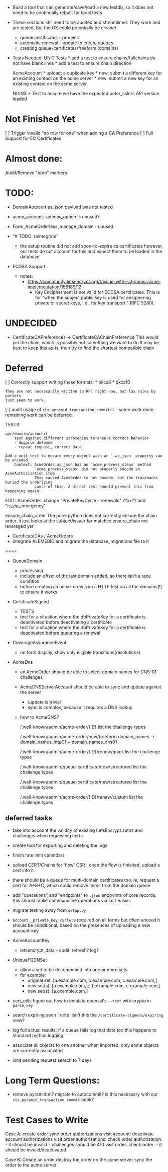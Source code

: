 * Build a tool that can generate/save/load a new testdb, so it does not need to
  be continually rebuilt for local tests.

* These sections still need to be audited and streamlined.
	They work and are tested, but the UX could potentially be cleaner
	- queue certificates - process
	- automatic renewal - update to create queues
	- creating queue-certificates/freeform (domains)

* Tests Needed:
	UNIT Tests
		* add a test to ensure chains/fullchains do not have blank lines
		* add a test to ensure chain direction

	AcmeAccount
		* upload: a duplicate key
		* new: submit a different key for an existing contact on the acme server
		* new: submit a new key for an existing contact on the acme server

	NGINX
		* Test to ensure we have the expected peter_sslers API version loaded
		

Not Finished Yet
===============

[ ] Trigger invalid "no row for one" when adding a CA Preference
[ ] Full Support for EC Certificates

Almost done:
===============

Audit/Remove "todo" markers


TODO:
======

* DomainAutocert
	as_json payload was not tested
* acme_account: sidenav_option is unused?
* Form_AcmeOrderless_manage_domain - unused


* "# TODO: reintegrate"
  * the setup routine did not add soon-to-expire ca certificates
    however, our tests do not account for this and expect them to be loaded in the database

* ECDSA Support
  * notes:
    * https://community.letsencrypt.org/t/issue-with-ssl-coms-acme-implementation/158189/13
      * Key Encipherment is not valid for ECDSA certificates. This is for "when the subject public key is used for enciphering private or secret keys, i.e., for key transport." (RFC 5280).



UNDECIDED
===============
* CertificateCAPreferences -> CertificateCAChainPreference
  This would pin the chain, which is possibly not something we want to do
  It may be best to keep this as-is, then try to find the shortest compatible chain
			

Deferred
===============

[ ] Correctly support writing these formats:
	* pkcs8
	* pkcs10
	
	They are not necessarily written to RFC right now, but lax rules by parsers
	just seem to work.

[-] audit usage of `ctx.pyramid_transaction_commit()`
	- some work done. remaining work can be deferred.




TESTS:

	api/domain/autocert
		test against different strategies to ensure correct behavior
		- dogpile defense
		- repeat request, correct data
		
	Add a unit test to ensure every object with an `.as_json` property can be encoded.
		Context: AcmeOrder.as_json has an `acme_process_steps` method
			     `acme_process_steps` did not properly encode an AcmeAuthorization item
			     This caused AcmeOrder to not encode, but the tracebacks buried the underlying
			     cause of this. A direct test should prevent this from happening again.
	
EDIT:
	AcmeOrder:
		change "PrivateKeyCycle - renewals"
		??xx?? add "is_via_emergency"


ensure_chain_order 
	The pure-python does not correctly ensure the chain order. it just looks at the subject/issuer for matches
ensure_chain
	not leveraged yet

* CertificateCAs / AcmeOrders
* integrate ALEMEBIC and migrate the database_migrations file to it

====

* QueueDomain
	* processing
	- include an offset of the last domain added, so there isn't a race condition
	- before creating an acme-order, run a HTTP test on all the domains(!) to ensure it works

* CertificateSigned
	* TESTS
	- test for a situation where the dbPrivateKey for a certificate is deactivated before deactivating a certificate
	- test for a situation where the dbPrivateKey for a certificate is deactivated before queuring a renewal

* CoverageAssuranceEvent
	- on form display, show only eligible transitions(resolutions)

* AcmeDns
	- an AcmeOrder should be able to select domain names for DNS-01 challenges
	- AcmeDNSServerAccount should be able to sync and update against the server
		- /update is trivial
		- sync is complex, because it requires a DNS lookup
	- how to AcmeDNS?

		/.well-known/admin/acme-order/{ID}
			list the challenge types

		/.well-known/admin/acme-order/new/freeform
			domain_names -> domain_names_http01 + domain_names_dns01

		/.well-known/admin/acme-order/{ID}/renew/quick
			list the challenge types

		/.well-known/admin/queue-certificate/new/structured
			list the challenge types

		/.well-known/admin/queue-certificate/new/structured
			list the challenge types

		/.well-known/admin/acme-order/{ID}/renew/custom
			list the challenge types


deferred tasks
---------------
* take into account the validity of existing LetsEncrypt authz and challenges when requesting certs
* create tool for exporting and deleting the logs
* finish rate limit calendars
* upload CERT/Chains for 'flow' CSR | once the flow is finished, upload a cert into it.
* there should be a queue for multi-domain certificates too.  ie, request a cert for A+B+C, which could remove items from the domain queue
* add "operations" and "endpoints" to `.json` endpoints of core records. this should make commandline operations via curl easier.
* migrate testing away from `setup.py`
* `account__private_key_cycle` is required on all forms but often unused
	it should be conditional, based on the presences of uploading a new account-key

* AcmeAccountKey
	- letsencrypt_data - audit. refresh? log?

* UniqueFQDNSet
	- allow a set to be decomposed into one or more sets
	- for example:
		- original set: [a.example.com, b.example.com, c.example.com,]
		- new set(s): [a.example.com,]; [b.example.com, c.example.com,]
		- new set(s): [a.example.com,]

* cert_utils
	figure out how to emulate openssl's `--text` with crypto in `parse_key`

* search expiring soon | note: isn't this the `/certificate-signeds/expiring` view?

* log full actual results; if a queue fails log that data too
	this happens to standard python logging

* associate all objects to one another when imported; only some objects are currently associated

* limit pending request search to 7 days


Long Term Questions:
==================================
* remove pyramidtm? migrate to autocommit?
	is this necessary with our `ctx.pyramid_transaction_commit` hook?


Test Cases to Write
===================

Case A:
	create order
		sync order authorizations
	visit account:
		deactivate account authorizations
	visit order authorizations:
		check order authorization:
			- it should be invalid
			- challenges should be 410
	visit order:
		check order:
			- it should be invalid/deactivated

Case B:
	Create an order
	destroy the order on the acme server
	sync the order to the acme server



